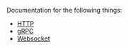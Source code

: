 
Documentation for the following things:
* [HTTP](./http/README.md)
* [gRPC](grpc.md)
* [Websocket](./websocket/README.md)
